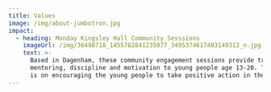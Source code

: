 ```yaml
---
title: Values
image: /img/about-jumbotron.jpg
impact:
  - heading: Monday Kingsley Hall Community Sesssions
    imageUrl: /img/36498718_1455782841235077_3495374617483149312_n.jpg
    text: >-
      Based in Dagenham, these community engagement sessions provide training,
      mentoring, discipline and motivation to young people age 13-20. The focus
      is on encouraging the young people to take positive action in their lives.
---
```


